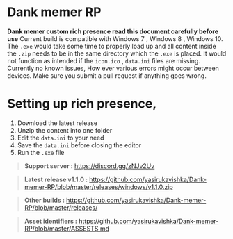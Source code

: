 # Dank memer RP
**Dank memer custom rich presence read this document carefully before use** 
Current build is compatible with Windows 7 , Windows 8 , Windows 10. The `.exe` would take some time to properly load up and all content inside the `.zip` needs to be in the same directory which the `.exe` is placed.  It would not function as intended if the `icon.ico` , `data.ini` files are missing.  Currently no known issues, How ever various errors might occur between devices. Make sure you submit a pull request if anything goes wrong.

# Setting up rich presence,
1. Download the latest release
2. Unzip the content into one folder
3. Edit the `data.ini` to your need
4. Save the `data.ini` before closing the editor
5. Run the `.exe` file

> **Support server :** https://discord.gg/zNJv2Uv

> **Latest release v1.1.0 :** https://github.com/yasirukavishka/Dank-memer-RP/blob/master/releases/windows/v1.1.0.zip
  
> **Other builds :** https://github.com/yasirukavishka/Dank-memer-RP/blob/master/releases/
 
> **Asset identifiers :** https://github.com/yasirukavishka/Dank-memer-RP/blob/master/ASSESTS.md
